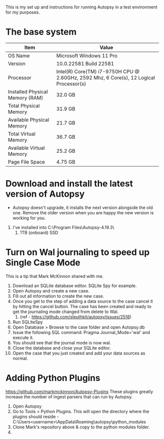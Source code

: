 This is my set up and instructions for running Autopsy in a test environment for my purposes.

# The base system
| Item                            | Value                                                                                  |
| ------------------------------- | -------------------------------------------------------------------------------------- |
| OS Name                         | Microsoft Windows 11 Pro                                                               |
| Version                         | 10.0.22581 Build 22581                                                                 |
| Processor                       | Intel(R) Core(TM) i7-9750H CPU @ 2.60GHz, 2592 Mhz, 6 Core(s), 12 Logical Processor(s) |
| Installed Physical Memory (RAM) | 32.0 GB                                                                                |
| Total Physical Memory           | 31.9 GB                                                                                |
| Available Physical Memory       | 21.7 GB                                                                                |
| Total Virtual Memory            | 36.7 GB                                                                                |
| Available Virtual Memory        | 25.2 GB                                                                                |
| Page File Space                 | 4.75 GB                                                                                |

# Download and install the latest version of Autopsy
* Autopsy doesn't upgrade, it installs the next version alongside the old one. Remove the older version when you are happy the new version is working for you.

1. I've installed into C:\Program Files\Autopsy-4.19.3\
   1.  1TB (onboard) SSD

# Turn on Wal journaling to speed up Single Case Mode
This is a tip that Mark McKinnon shared with me.
1. Download an SQLite database editor. SQLite Spy for example.
2. Open Autopsy and create a new case.
3. Fill out all information to create the new case.
4. Once you get to the step of adding a data source to the case cancel it by hitting the cancel button.  The case has been created and ready to get the journaling mode changed from delete to Wal. 
   1. (ref - https://github.com/sleuthkit/autopsy/issues/2518)
5. Run SQLiteSpy
6. Open Database > Browse to the case folder and open Autopsy.db
7. Issue the following SQL command: Pragma Journal_Mode='wal' and execute it.  
8. You should see that the journal mode is now wal.
9. Close the database and close your SQLite editor.
10. Open the case that you just created and add your data sources as normal.

# Adding Python Plugins
https://github.com/markmckinnon/Autopsy-Plugins
These plugins greatly increase the number of ingest parsers that can run by Autopsy.
1. Open Autopsy
2. Go to Tools > Python Plugins. This will open the directory where the plugins should reside - C:\Users\<username>\AppData\Roaming\autopsy\python_modules
3. Clone Mark's repository above & copy to the python modules folder.
4. 



